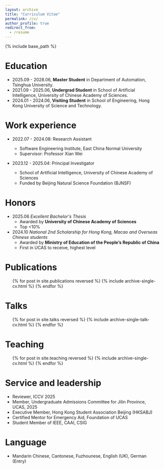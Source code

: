 ```yaml
---
layout: archive
title: "Curriculum Vitae"
permalink: /cv/
author_profile: true
redirect_from:
  - /resume
---
```


{% include base_path %}

Education
======
* 2025.09 - 2028.06, **Master Student** in Department of Automation, Tsinghua University.
* 2021.09 - 2025.06, **Undergrad Student** in School of Artificial Intelligence, University of Chinese Academy of Sciences.
* 2024.01 - 2024.06, **Visiting Student** in School of Engineering, Hong Kong University of Science and Technology.

Work experience
======
* 2022.07 - 2024.08: Research Assistant
  * Software Engineering Institute, East China Normal University
  * Supervisor: Professor Xian Wei

* 2023.12 - 2025.04: Principal Investigator
  * School of Artificial Intelligence, University of Chinese Academy of Sciences
  * Funded by Beijing Natural Science Foundation (BJNSF)

Honors
======
* 2025.06 *Excellent Bachelor's Thesis*
  * Awarded by **University of Chinese Academy of Sciences**
  * Top <10%
* 2024.10 *National 2nd Scholarship for Hong Kong, Macao and Overseas Chinese students*
  * Awarded by **Ministry of Education of the People’s Republic of China**
  * First in UCAS to receive, highest level

Publications
======
  <ul>{% for post in site.publications reversed %}
    {% include archive-single-cv.html %}
  {% endfor %}</ul>
  
Talks
======
  <ul>{% for post in site.talks reversed %}
    {% include archive-single-talk-cv.html  %}
  {% endfor %}</ul>
  
Teaching
======
  <ul>{% for post in site.teaching reversed %}
    {% include archive-single-cv.html %}
  {% endfor %}</ul>

Service and leadership
======
* Reviewer, ICCV 2025
* Member, Undergraduate Admissions Committee for Jilin Province, UCAS, 2025
* Executive Member, Hong Kong Student Association Beijing (HKSABJ)
* Certified Mentor for Emergency Aid, Foundation of UCAS
* Student Member of IEEE, CAAI, CSIG

Language
======
* Mandarin Chinese, Cantonese, Fuzhounese, English (UK), German (Entry)
